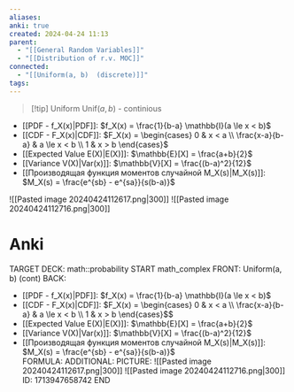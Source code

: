 ```yaml
---
aliases: 
anki: true
created: 2024-04-24 11:13
parent:
  - "[[General Random Variables]]"
  - "[[Distribution of r.v. MOC]]"
connected:
  - "[[Uniform(a, b)  (discrete)]]"
tags: 
---
```


> [!tip] Uniform $\text{Unif}(a, b)$ - continious
- [[PDF - f_X(x)|PDF]]: $f_X(x) = \frac{1}{b-a} \mathbb{I}(a \le x < b)$
- [[CDF - F_X(x)|CDF]]: $F_X(x) = \begin{cases} 0 & x < a \\ \frac{x-a}{b-a} & a \le x < b \\ 1 & x > b \end{cases}$
- [[Expected Value E(X)|E(X)]]: $\mathbb{E}[X] = \frac{a+b}{2}$
- [[Variance V(X)|Var(x)]]: $\mathbb{V}[X] = \frac{(b-a)^2}{12}$
- [[Производящая функция моментов случайной M_X(s)|M_X(s)]]: $M_X(s) = \frac{e^{sb} - e^{sa}}{s(b-a)}$  

![[Pasted image 20240424112617.png|300]]
![[Pasted image 20240424112716.png|300]]

# Anki
TARGET DECK: math::probability 
START
math_complex
FRONT: Uniform(a, b) (cont)
BACK: 
- [[PDF - f_X(x)|PDF]]: $f_X(x) = \frac{1}{b-a} \mathbb{I}(a \le x < b)$
- [[CDF - F_X(x)|CDF]]: $F_X(x) = \begin{cases} 0 & x < a \\ \frac{x-a}{b-a} & a \le x < b \\ 1 & x > b \end{cases}$$
- [[Expected Value E(X)|E(X)]]: $\mathbb{E}[X] = \frac{a+b}{2}$
- [[Variance V(X)|Var(x)]]: $\mathbb{V}[X] = \frac{(b-a)^2}{12}$
- [[Производящая функция моментов случайной M_X(s)|M_X(s)]]: $M_X(s) = \frac{e^{sb} - e^{sa}}{s(b-a)}$  
FORMULA: 
ADDITIONAL:
PICTURE:
![[Pasted image 20240424112617.png|300]]
![[Pasted image 20240424112716.png|300]]
ID: 1713947658742
END